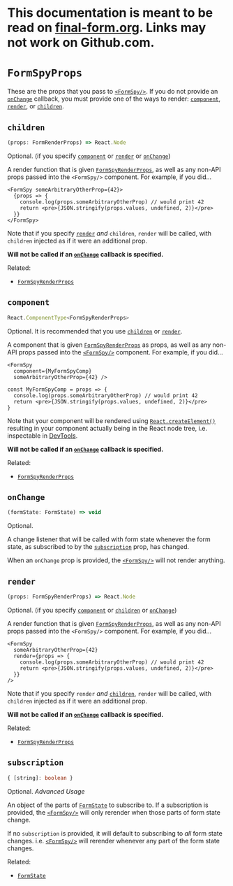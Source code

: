 # This documentation is meant to be read on [final-form.org](https://final-form.org/docs/react-final-form/types/FormSpyProps). Links may not work on Github.com.

# `FormSpyProps`

These are the props that you pass to [`<FormSpy/>`](../api/FormSpy). If you do not provide an [`onChange`](#onchange) callback, you must provide one of the ways to render: [`component`](#component), [`render`](#render), or [`children`](#children).

## `children`

<!-- prettier-ignore -->
```ts
(props: FormRenderProps) => React.Node
```

Optional. (if you specify [`component`](#component) or [`render`](#render) or [`onChange`](#onchange))

A render function that is given [`FormSpyRenderProps`](FormSpyRenderProps), as well as any non-API props passed into the `<FormSpy/>` component. For example, if you did...

```tsx
<FormSpy someArbitraryOtherProp={42}>
  {props => {
    console.log(props.someArbitraryOtherProp) // would print 42
    return <pre>{JSON.stringify(props.values, undefined, 2)}</pre>
  }}
</FormSpy>
```

Note that if you specify [`render`](#render) _and_ `children`, `render` will be called, with `children` injected as if it were an additional prop.

**Will not be called if an [`onChange`](#onchange) callback is specified.**

Related:

- [`FormSpyRenderProps`](FormSpyRenderProps)

## `component`

```ts
React.ComponentType<FormSpyRenderProps>
```

Optional. It is recommended that you use [`children`](#children) or [`render`](#render).

A component that is given [`FormSpyRenderProps`](FormSpyRenderProps) as props, as well as any non-API props passed into the [`<FormSpy/>`](../api/FormSpy) component. For example, if you did...

<!-- prettier-ignore -->
```tsx
<FormSpy
  component={MyFormSpyComp}
  someArbitraryOtherProp={42} />

const MyFormSpyComp = props => {
  console.log(props.someArbitraryOtherProp) // would print 42
  return <pre>{JSON.stringify(props.values, undefined, 2)}</pre>
}
```

Note that your component will be rendered using [`React.createElement()`](https://reactjs.org/docs/react-api.html#createelement) resulting in your component actually being in the React node tree, i.e. inspectable in [DevTools](https://github.com/facebook/react-devtools#react-developer-tools-).

**Will not be called if an [`onChange`](#onchange) callback is specified.**

Related:

- [`FormSpyRenderProps`](FormSpyRenderProps)

## `onChange`

```ts
(formState: FormState) => void
```

Optional.

A change listener that will be called with form state whenever the form state, as subscribed to by the [`subscription`](#subscription) prop, has changed.

When an `onChange` prop is provided, the [`<FormSpy/>`](../api/FormSpy) will not render anything.

## `render`

<!-- prettier-ignore -->
```ts
(props: FormSpyRenderProps) => React.Node
```

Optional. (if you specify [`component`](#component) or [`children`](#children) or [`onChange`](#onchange))

A render function that is given [`FormSpyRenderProps`](FormSpyRenderProps), as well as any non-API props passed into the `<FormSpy/>` component. For example, if you did...

```tsx
<FormSpy
  someArbitraryOtherProp={42}
  render={props => {
    console.log(props.someArbitraryOtherProp) // would print 42
    return <pre>{JSON.stringify(props.values, undefined, 2)}</pre>
  }}
/>
```

Note that if you specify `render` _and_ [`children`](#children), `render` will be called, with `children` injected as if it were an additional prop.

**Will not be called if an [`onChange`](#onchange) callback is specified.**

Related:

- [`FormSpyRenderProps`](FormSpyRenderProps)

## `subscription`

```ts
{ [string]: boolean }
```

Optional. _Advanced Usage_

An object of the parts of [`FormState`](/docs/final-form/types/FormState) to subscribe to. If a subscription is provided, the [`<FormSpy/>`](../api/FormSpy) will only rerender when those parts of form state change.

If no `subscription` is provided, it will default to subscribing to _all_ form state changes. i.e. [`<FormSpy/>`](../api/FormSpy) will rerender whenever any part of the form state changes.

Related:

- [`FormState`](/docs/final-form/types/FormState)
